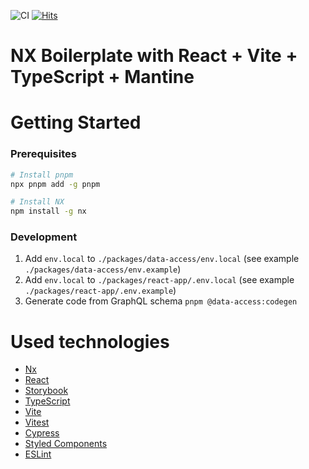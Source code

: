 ![CI](https://github.com/dipiash/nx-ts-vite-react-graphql-styled-monorepo-example/actions/workflows/CheckPullRequest.yml/badge.svg?branch=main)
[![Hits](https://hits.seeyoufarm.com/api/count/incr/badge.svg?url=https%3A%2F%2Fgithub.com%2Fdipiash%2Fnx-vite-react-ts-mantine-boilerplate&count_bg=%2379C83D&title_bg=%23555555&icon=&icon_color=%23E7E7E7&title=hits&edge_flat=false)](https://hits.seeyoufarm.com)

# NX Boilerplate with React + Vite + TypeScript + Mantine

# Getting Started

### Prerequisites

```sh
# Install pnpm
npx pnpm add -g pnpm
```

```sh
# Install NX
npm install -g nx
```

### Development

1. Add `env.local` to `./packages/data-access/env.local` (see example `./packages/data-access/env.example`)
2. Add `env.local` to `./packages/react-app/.env.local` (see example `./packages/react-app/.env.example`)
3. Generate code from GraphQL schema `pnpm @data-access:codegen`


# Used technologies

- [Nx](https://nx.dev)
- [React](https://reactjs.org)
- [Storybook](https://storybook.js.org/)
- [TypeScript](https://www.typescriptlang.org/)
- [Vite](https://vitejs.dev/)
- [Vitest](https://vitest.dev/)
- [Cypress](https://www.cypress.io)
- [Styled Components](https://emotion.sh/docs/styled)
- [ESLint](https://eslint.org/)
